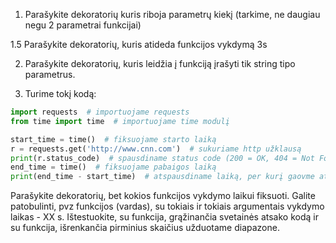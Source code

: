 1. Parašykite dekoratorių kuris riboja parametrų kiekį 
(tarkime, ne daugiau negu 2 parametrai funkcijai)

1.5 Parašykite dekoratorių, kuris atideda funkcijos vykdymą 3s

2. Parašykite dekoratorių, kuris leidžia į funkciją įrašyti tik string tipo parametrus.

3. Turime tokį kodą:
```python
import requests  # importuojame requests
from time import time  # importuojame time modulį

start_time = time()  # fiksuojame starto laiką
r = requests.get('http://www.cnn.com')  # sukuriame http užklausą
print(r.status_code)  # spausdiname status code (200 = OK, 404 = Not Found, ir t.t. galima pasiguglinti http status codes)
end_time = time()  # fiksuojame pabaigos laiką
print(end_time - start_time)  # atspausdiname laiką, per kurį gaovme atsakymą
```

Parašykite dekoratorių, bet kokios funkcijos vykdymo laikui fiksuoti. Galite patobulinti,
pvz funkcijos (vardas), su tokiais ir tokiais argumentais vykdymo laikas - XX s. Ištestuokite, su funkcija, grąžinančia svetainės atsako kodą ir su funkcija, išrenkančia pirminius skaičius užduotame diapazone.